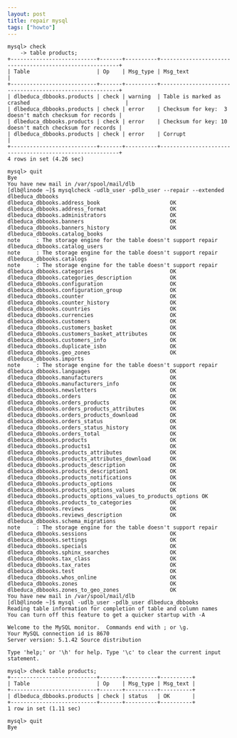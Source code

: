 ```yaml
---
layout: post
title: repair mysql
tags: ["howto"]
---
```




    mysql> check
        -> table products;
    +---------------------------+-------+----------+---------------------------------------------------------+
    | Table                     | Op    | Msg_type | Msg_text                                                |
    +---------------------------+-------+----------+---------------------------------------------------------+
    | dlbeduca_dbbooks.products | check | warning  | Table is marked as crashed                              |
    | dlbeduca_dbbooks.products | check | error    | Checksum for key:  3 doesn't match checksum for records |
    | dlbeduca_dbbooks.products | check | error    | Checksum for key: 10 doesn't match checksum for records |
    | dlbeduca_dbbooks.products | check | error    | Corrupt                                                 |
    +---------------------------+-------+----------+---------------------------------------------------------+
    4 rows in set (4.26 sec)

    mysql> quit
    Bye
    You have new mail in /var/spool/mail/dlb
    [dlb@linode ~]$ mysqlcheck -udlb_user -pdlb_user --repair --extended dlbeduca_dbbooks
    dlbeduca_dbbooks.address_book                      OK
    dlbeduca_dbbooks.address_format                    OK
    dlbeduca_dbbooks.administrators                    OK
    dlbeduca_dbbooks.banners                           OK
    dlbeduca_dbbooks.banners_history                   OK
    dlbeduca_dbbooks.catalog_books
    note     : The storage engine for the table doesn't support repair
    dlbeduca_dbbooks.catalog_users
    note     : The storage engine for the table doesn't support repair
    dlbeduca_dbbooks.catalogs
    note     : The storage engine for the table doesn't support repair
    dlbeduca_dbbooks.categories                        OK
    dlbeduca_dbbooks.categories_description            OK
    dlbeduca_dbbooks.configuration                     OK
    dlbeduca_dbbooks.configuration_group               OK
    dlbeduca_dbbooks.counter                           OK
    dlbeduca_dbbooks.counter_history                   OK
    dlbeduca_dbbooks.countries                         OK
    dlbeduca_dbbooks.currencies                        OK
    dlbeduca_dbbooks.customers                         OK
    dlbeduca_dbbooks.customers_basket                  OK
    dlbeduca_dbbooks.customers_basket_attributes       OK
    dlbeduca_dbbooks.customers_info                    OK
    dlbeduca_dbbooks.duplicate_isbn                    OK
    dlbeduca_dbbooks.geo_zones                         OK
    dlbeduca_dbbooks.imports
    note     : The storage engine for the table doesn't support repair
    dlbeduca_dbbooks.languages                         OK
    dlbeduca_dbbooks.manufacturers                     OK
    dlbeduca_dbbooks.manufacturers_info                OK
    dlbeduca_dbbooks.newsletters                       OK
    dlbeduca_dbbooks.orders                            OK
    dlbeduca_dbbooks.orders_products                   OK
    dlbeduca_dbbooks.orders_products_attributes        OK
    dlbeduca_dbbooks.orders_products_download          OK
    dlbeduca_dbbooks.orders_status                     OK
    dlbeduca_dbbooks.orders_status_history             OK
    dlbeduca_dbbooks.orders_total                      OK
    dlbeduca_dbbooks.products                          OK
    dlbeduca_dbbooks.products1                         OK
    dlbeduca_dbbooks.products_attributes               OK
    dlbeduca_dbbooks.products_attributes_download      OK
    dlbeduca_dbbooks.products_description              OK
    dlbeduca_dbbooks.products_description1             OK
    dlbeduca_dbbooks.products_notifications            OK
    dlbeduca_dbbooks.products_options                  OK
    dlbeduca_dbbooks.products_options_values           OK
    dlbeduca_dbbooks.products_options_values_to_products_options OK
    dlbeduca_dbbooks.products_to_categories            OK
    dlbeduca_dbbooks.reviews                           OK
    dlbeduca_dbbooks.reviews_description               OK
    dlbeduca_dbbooks.schema_migrations
    note     : The storage engine for the table doesn't support repair
    dlbeduca_dbbooks.sessions                          OK
    dlbeduca_dbbooks.settings                          OK
    dlbeduca_dbbooks.specials                          OK
    dlbeduca_dbbooks.sphinx_searches                   OK
    dlbeduca_dbbooks.tax_class                         OK
    dlbeduca_dbbooks.tax_rates                         OK
    dlbeduca_dbbooks.test                              OK
    dlbeduca_dbbooks.whos_online                       OK
    dlbeduca_dbbooks.zones                             OK
    dlbeduca_dbbooks.zones_to_geo_zones                OK
    You have new mail in /var/spool/mail/dlb
    [dlb@linode ~]$ mysql -udlb_user -pdlb_user dlbeduca_dbbooks
    Reading table information for completion of table and column names
    You can turn off this feature to get a quicker startup with -A

    Welcome to the MySQL monitor.  Commands end with ; or \g.
    Your MySQL connection id is 8670
    Server version: 5.1.42 Source distribution

    Type 'help;' or '\h' for help. Type '\c' to clear the current input statement.

    mysql> check table products;
    +---------------------------+-------+----------+----------+
    | Table                     | Op    | Msg_type | Msg_text |
    +---------------------------+-------+----------+----------+
    | dlbeduca_dbbooks.products | check | status   | OK       |
    +---------------------------+-------+----------+----------+
    1 row in set (1.11 sec)

    mysql> quit
    Bye

